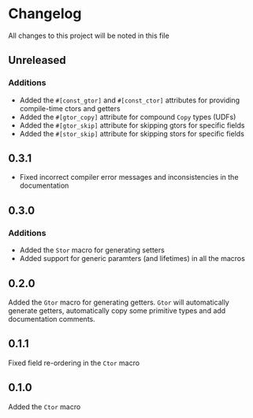 # Changelog

All changes to this project will be noted in this file

## Unreleased

### Additions

- Added the `#[const_gtor]` and `#[const_ctor]` attributes for providing compile-time ctors and getters
- Added the `#[gtor_copy]` attribute for compound `Copy` types (UDFs)
- Added the `#[gtor_skip]` attribute for skipping gtors for specific fields
- Added the `#[stor_skip]` attribute for skipping stors for specific fields

## 0.3.1

- Fixed incorrect compiler error messages and inconsistencies in the documentation

## 0.3.0

### Additions

- Added the `Stor` macro for generating setters
- Added support for generic paramters (and lifetimes) in all the macros

## 0.2.0

Added the `Gtor` macro for generating getters. `Gtor` will automatically generate getters, automatically
copy some primitive types and add documentation comments.

## 0.1.1

Fixed field re-ordering in the `Ctor` macro

## 0.1.0

Added the `Ctor` macro
